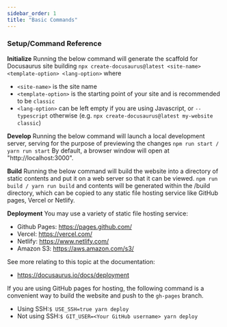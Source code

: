 ```yaml
---
sidebar_order: 1
title: "Basic Commands"
---
```


### Setup/Command Reference

**Initialize**
Running the below command will generate the scaffold for Docusaurus site building
`npx create-docusaurus@latest <site-name> <template-option> <lang-option>`
where
- `<site-name>` is the site name
- `<template-option>` is the starting point of your site and is recommended to be `classic`
- `<lang-option>` can be left empty if you are using Javascript, or `--typescript` otherwise
(e.g. `npx create-docusaurus@latest my-website classic`)

**Develop**
Running the below command will launch a local development server, serving for the purpose of previewing the changes
`npm run start / yarn run start`
By default, a browser window will open at "http://localhost:3000".

**Build**
Running the below command will build the website into a directory of static contents and put it on a web server so that it can be viewed.
`npm run build / yarn run build`
and contents will be generated within the /build directory, which can be copied to any static file hosting service like GitHub pages, Vercel or Netlify.

**Deployment**
You may use a variety of static file hosting service:
- Github Pages: https://pages.github.com/
- Vercel: https://vercel.com/
- Netlify: https://www.netlify.com/
- Amazon S3: https://aws.amazon.com/s3/

See more relating to this topic at the documentation:
- https://docusaurus.io/docs/deployment

If you are using GitHub pages for hosting, the following command is a convenient way to build the website and push to the `gh-pages` branch.
- Using SSH:`$ USE_SSH=true yarn deploy`
- Not using SSH:`$ GIT_USER=<Your GitHub username> yarn deploy`

